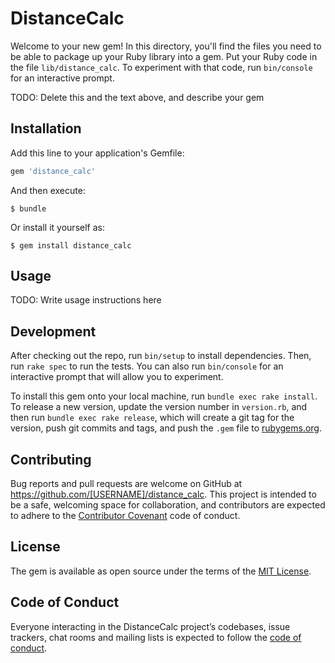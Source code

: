 # DistanceCalc

Welcome to your new gem! In this directory, you'll find the files you need to be able to package up your Ruby library into a gem. Put your Ruby code in the file `lib/distance_calc`. To experiment with that code, run `bin/console` for an interactive prompt.

TODO: Delete this and the text above, and describe your gem

## Installation

Add this line to your application's Gemfile:

```ruby
gem 'distance_calc'
```

And then execute:

    $ bundle

Or install it yourself as:

    $ gem install distance_calc

## Usage

TODO: Write usage instructions here

## Development

After checking out the repo, run `bin/setup` to install dependencies. Then, run `rake spec` to run the tests. You can also run `bin/console` for an interactive prompt that will allow you to experiment.

To install this gem onto your local machine, run `bundle exec rake install`. To release a new version, update the version number in `version.rb`, and then run `bundle exec rake release`, which will create a git tag for the version, push git commits and tags, and push the `.gem` file to [rubygems.org](https://rubygems.org).

## Contributing

Bug reports and pull requests are welcome on GitHub at https://github.com/[USERNAME]/distance_calc. This project is intended to be a safe, welcoming space for collaboration, and contributors are expected to adhere to the [Contributor Covenant](http://contributor-covenant.org) code of conduct.

## License

The gem is available as open source under the terms of the [MIT License](https://opensource.org/licenses/MIT).

## Code of Conduct

Everyone interacting in the DistanceCalc project’s codebases, issue trackers, chat rooms and mailing lists is expected to follow the [code of conduct](https://github.com/[USERNAME]/distance_calc/blob/master/CODE_OF_CONDUCT.md).
